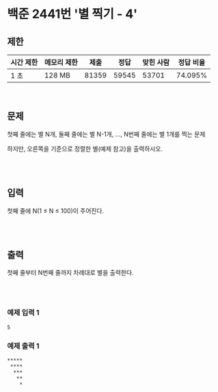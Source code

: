 # 백준 2441번 '별 찍기 - 4'

## 제한
|시간 제한|메모리 제한|제출|정답|맞힌 사람|정답 비율|
|------|------|---|---|----|----|
|1 초|128 MB|81359|59545|53701|74.095%|

<br>

## 문제
첫째 줄에는 별 N개, 둘째 줄에는 별 N-1개, ..., N번째 줄에는 별 1개를 찍는 문제

하지만, 오른쪽을 기준으로 정렬한 별(예제 참고)을 출력하시오.

<br><br>

## 입력
첫째 줄에 N(1 ≤ N ≤ 100)이 주어진다.

<br><br>

## 출력
첫째 줄부터 N번째 줄까지 차례대로 별을 출력한다.

<br><br>

### 예제 입력 1
```
5
```
### 예제 출력 1
```
*****
 ****
  ***
   **
    *
```